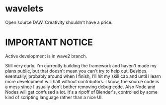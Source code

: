 # wavelets
Open source DAW. Creativity shouldn't have a price.

IMPORTANT NOTICE
===
Active development is in wave2 branch.

Still very early. I'm currently building the framework and haven't made my plans public, but that doesn't mean you can't try to help out. 
Besides, eventually, probably around when I finish, I'll hit my skill cap and until I learn more development will halt without contributors.
I know, the source code is a mess since I usually don't bother removing debug code. Also Node and Nodes will get confused a lot. It's a ripoff of Blender's, controlled by some kind of scripting language rather than a nice UI.
